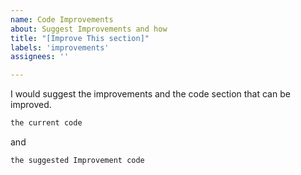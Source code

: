 ```yaml
---
name: Code Improvements
about: Suggest Improvements and how
title: "[Improve This section]"
labels: 'improvements'
assignees: ''

---
```


I would suggest the improvements and the code section that can be improved.

```python
the current code
```
and
```python
the suggested Improvement code
```
